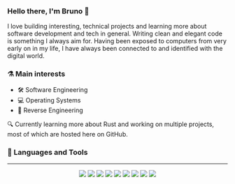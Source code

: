 ### Hello there, I'm Bruno 👋

I love building interesting, technical projects and learning more about software development and tech in general. Writing clean and elegant code is something I always aim for. Having been exposed to computers from very early on in my life, I have always been connected to and identified with the digital world.

### ⚗️ Main interests

- 🛠️ Software Engineering
- 💻 Operating Systems
- 🔬 Reverse Engineering
 
🔍 Currently learning more about Rust and working on multiple projects, most of which are hosted here on GitHub.

### 🔮 Languages and Tools

---

<div align="center">
    <img class="img" src="https://img.shields.io/badge/C%23-239120?style=for-the-badge&logo=c-sharp&logoColor=white" />
    <img class="img" src="https://img.shields.io/badge/.NET-5C2D91?style=for-the-badge&logo=.net&logoColor=white" />
    <img class="img" src="https://img.shields.io/badge/Java-ED8B00?style=for-the-badge&logo=java&logoColor=white" />
    <img class="img" src="https://img.shields.io/badge/C%2B%2B-00599C?style=for-the-badge&logo=c%2B%2B&logoColor=white" />
    <img class="img" src="https://img.shields.io/badge/PHP-777BB4?style=for-the-badge&logo=php&logoColor=white" />
    <img class="img" src="https://img.shields.io/badge/Node.js-43853D?style=for-the-badge&logo=node.js&logoColor=white" />
    <img class="img" src="https://img.shields.io/badge/HTML5-E34F26?style=for-the-badge&logo=html5&logoColor=white" />
    <img class="img" src="https://img.shields.io/badge/CSS3-1572B6?style=for-the-badge&logo=css3&logoColor=white" />
    <img class="img" src="https://img.shields.io/badge/JavaScript-F7DF1E?style=for-the-badge&logo=javascript&logoColor=black" />
</div>
